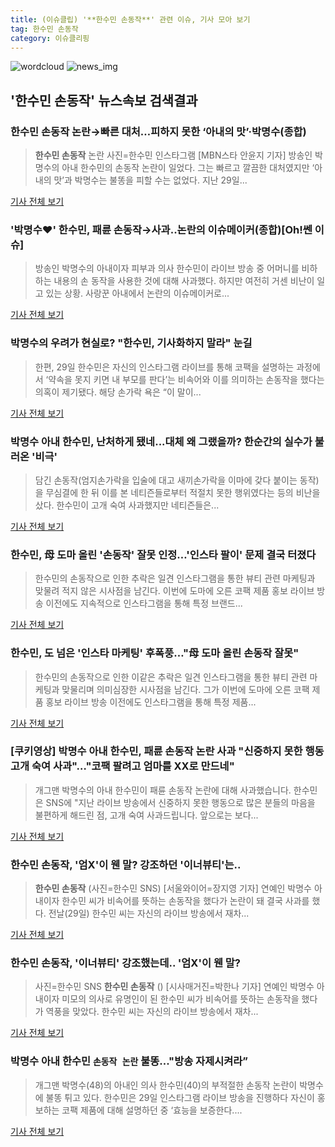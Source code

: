 ```yaml
---
title: (이슈클립) '**한수민 손동작**' 관련 이슈, 기사 모아 보기
tag: 한수민 손동작
category: 이슈클리핑
---
```

![wordcloud](https://s3.ap-northeast-2.amazonaws.com/lyrics101-wordcloud/2018-08-30-1535595532.png)
![news_img](https://user-images.githubusercontent.com/42597476/44507050-1206f400-a6e4-11e8-8d98-7ffbfebb353f.png)
## **'**한수민 손동작**'** 뉴스속보 검색결과
### **한수민 손동작** 논란→빠른 대처…피하지 못한 ‘아내의 맛’·박명수(종합)

>**한수민 손동작** 논란 사진=한수민 인스타그램 [MBN스타 안윤지 기자] 방송인 박명수의 아내 한수민의 손동작 논란이 일었다. 그는 빠르고 깔끔한 대처였지만 ‘아내의 맛’과 박명수는 불똥을 피할 수는 없었다. 지난 29일...

<a href="http://star.mbn.co.kr/view.php?year=2018&no=544778&refer=portal" target="_blank">기사 전체 보기</a>

### '박명수♥' 한수민, 패륜 손동작→사과..논란의 이슈메이커(종합)[Oh!쎈 이슈]

> 방송인 박명수의 아내이자 피부과 의사 한수민이 라이브 방송 중 어머니를 비하하는 내용의 손 동작을 사용한 것에 대해 사과했다. 하지만 여전히 거센 비난이 일고 있는 상황. 사랑꾼 아내에서 논란의 이슈메이커로...

<a href="http://www.osen.co.kr/article/G1110977714" target="_blank">기사 전체 보기</a>

### 박명수의 우려가 현실로? "한수민, 기사화하지 말라" 눈길

>한편, 29일 한수민은 자신의 인스타그램 라이브를 통해 코팩을 설명하는 과정에서 ‘약속을 못지 키면 내 부모를 판다’는 비속어와 이를 의미하는 손동작을 했다는 의혹이 제기됐다. 해당 손가락 욕은 “이 말이...

<a href="http://www.sedaily.com/NewsView/1S3K85J40K" target="_blank">기사 전체 보기</a>

### 박명수 아내 한수민, 난처하게 됐네...대체 왜 그랬을까? 한순간의 실수가 불러온 '비극'

>담긴 손동작(엄지손가락을 입술에 대고 새끼손가락을 이마에 갖다 붙이는 동작)을 무심결에 한 뒤 이를 본 네티즌들로부터 적절치 못한 행위였다는 등의 비난을 샀다.   한수민이 고개 숙여 사과했지만 네티즌들은...

<a href="http://www.daejeontoday.com/news/articleView.html?idxno=510875" target="_blank">기사 전체 보기</a>

### 한수민, 母 도마 올린 '손동작' 잘못 인정…'인스타 팔이' 문제 결국 터졌다

>한수민의 손동작으로 인한 추락은 일견 인스타그램을 통한 뷰티 관련 마케팅과 맞물려 적지 않은 시사점을 남긴다. 이번에 도마에 오른 코팩 제품 홍보 라이브 방송 이전에도 지속적으로 인스타그램을 통해 특정 브랜드...

<a href="http://www.greened.kr/news/articleView.html?idxno=73570" target="_blank">기사 전체 보기</a>

### 한수민, 도 넘은 '인스타 마케팅' 후폭풍…"母 도마 올린 손동작 잘못"

>한수민의 손동작으로 인한 이같은 추락은 일견 인스타그램을 통한 뷰티 관련 마케팅과 맞물리며 의미심장한 시사점을 남긴다. 그가 이번에 도마에 오른 코팩 제품 홍보 라이브 방송 이전에도 인스타그램을 통해 특정 제품...

<a href="http://viewers.heraldcorp.com/news/articleView.html?idxno=18928" target="_blank">기사 전체 보기</a>

### [쿠키영상] 박명수 아내 한수민, 패륜 손동작 논란 사과 "신중하지 못한 행동 고개 숙여 사과"…"코팩 팔려고 엄마를 XX로 만드네"

>개그맨 박명수의 아내 한수민이 패륜 손동작 논란에 대해 사과했습니다. 한수민은 SNS에 "지난 라이브 방송에서 신중하지 못한 행동으로 많은 분들의 마음을 불편하게 해드린 점, 고개 숙여 사과드립니다. 앞으로는 보다...

<a href="http://www.kukinews.com/news/article.html?no=580908" target="_blank">기사 전체 보기</a>

### **한수민 손동작**, '엄X'이 웬 말? 강조하던 '이너뷰티'는..

>**한수민 손동작** (사진=한수민 SNS) [서울와이어=장지영 기자] 연예인 박명수 아내이자 한수민 씨가 비속어를 뜻하는 손동작을 했다가 논란이 돼 결국 사과를 했다. 전날(29일) 한수민 씨는 자신의 라이브 방송에서 재차...

<a href="http://www.seoulwire.com/news/articleView.html?idxno=24514" target="_blank">기사 전체 보기</a>

### **한수민 손동작**, '이너뷰티' 강조했는데.. '엄X'이 웬 말?

>사진=한수민 SNS **한수민 손동작** () [시사매거진=박한나 기자] 연예인 박명수 아내이자 미모의 의사로 유명인이 된 한수민 씨가 비속어를 뜻하는 손동작을 했다가 역풍을 맞았다. 한수민 씨는 자신의 라이브 방송에서 재차...

<a href="http://www.sisamagazine.co.kr/news/articleView.html?idxno=142053" target="_blank">기사 전체 보기</a>

### 박명수 아내 한수민 `손동작 논란` 불똥..."방송 자제시켜라”

>개그맨 박명수(48)의 아내인 의사 한수민(40)의 부적절한 손동작 논란이 박명수에 불똥 튀고 있다. 한수민은 29일 인스타그램 라이브 방송을 진행하다 자신이 홍보하는 코팩 제품에 대해 설명하던 중 ‘효능을 보증한다....

<a href="http://star.mk.co.kr/new/view.php?mc=ST&year=2018&no=545625" target="_blank">기사 전체 보기</a>


